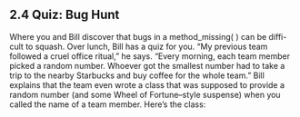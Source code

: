 2.4	Quiz: Bug Hunt
--------------------------

Where you and Bill discover that bugs in a method_missing( ) can be diffi- cult to squash.
Over lunch, Bill has a quiz for you. “My previous team followed a cruel office ritual,” he says. “Every morning, each team member picked a random number. Whoever got the smallest number had to take a trip to the nearby Starbucks and buy coffee for the whole team.”
Bill explains that the team even wrote a class that was supposed to provide a random number (and some Wheel of Fortune–style suspense) when you called the name of a team member. Here’s the class:

